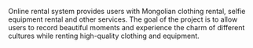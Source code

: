 Online rental system provides users with  Mongolian clothing rental, selfie equipment rental and other services. 
The goal of the project is to allow users to record beautiful moments and experience the charm of different cultures while renting high-quality clothing and equipment.
